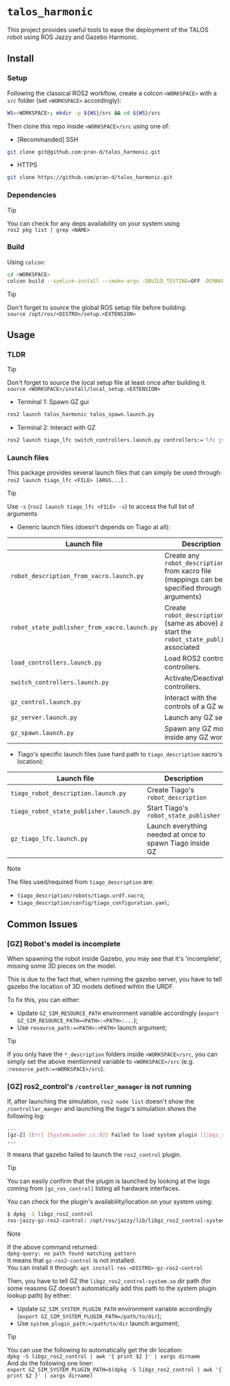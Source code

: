 # `talos_harmonic`

This project provides useful tools to ease the deployment of the TALOS robot
using ROS Jazzy and Gazebo Harmonic.

## Install

### Setup

Following the classical ROS2 workflow, create a colcon `<WORKSPACE>` with a
`src` folder (set `<WORKSPACE>` accordingly):

```sh
WS=<WORKSPACE>; mkdir -p ${WS}/src && cd ${WS}/src
```

Then clone this repo inside `<WORKSPACE>/src` using one of:

* [Recommanded] SSH
```sh
git clone git@github.com:pran-d/talos_harmonic.git
```

* HTTPS
```sh
git clone https://github.com/pran-d/talos_harmonic.git
```

### Dependencies

> [!tip]
> You can check for any deps availability on your system using<br>
> `ros2 pkg list | grep <NAME>`

### Build

Using `colcon`:

```sh
cd <WORKSPACE>
colcon build --symlink-install --cmake-args -DBUILD_TESTING=OFF -DCMAKE_BUILD_TYPE=Release
```

> [!tip]
> Don't forget to source the global ROS setup file before building:<br>
> `source /opt/ros/<DISTRO>/setup.<EXTENSION>`

## Usage

### TLDR

> [!tip]
> Don't forget to source the local setup file at least once after building
> it.<br>
> `source <WORKSPACE>/install/local_setup.<EXTENSION>`

- Terminal 1: Spawn GZ gui
```sh
ros2 launch talos_harmonic talos_spawn.launch.py
```

- Terminal 2: Interact with GZ
```sh
ros2 launch tiago_lfc switch_controllers.launch.py controllers:='lfc jse' activate:=True
```

### Launch files

This package provides several launch files that can simply be used through:<br/>
`ros2 launch tiago_lfc <FILE> [ARGS...]` .

> [!tip]
> Use `-s` (`ros2 launch tiago_lfc <FILE> -s`) to access the full list of
> arguments

* Generic launch files (doesn't depends on Tiago at all):

| **Launch file**                              | **Description**                                                                              |
|----------------------------------------------|----------------------------------------------------------------------------------------------|
| `robot_description_from_xacro.launch.py`     | Create any `robot_description` from xacro file (mappings can be specified through arguments) |
| `robot_state_publisher_from_xacro.launch.py` | Create `robot_description` (same as above) and start the `robot_state_publisher` associated  |
| `load_controllers.launch.py`                 | Load ROS2 control controllers.                                                               |
| `switch_controllers.launch.py`               | Activate/Deactivate controllers.                                                             |
| `gz_control.launch.py`                       | Interact with the controls of a  GZ world                                                    |
| `gz_server.launch.py`                        | Launch any GZ server                                                                         |
| `gz_spawn.launch.py`                         | Spawn any GZ model inside any GZ world                                                       |

* Tiago's specific launch files (use hard path to `tiago_description` xacro's location):

| **Launch file**                         | **Description**                                           |
|-----------------------------------------|-----------------------------------------------------------|
| `tiago_robot_description.launch.py`     | Create Tiago's `robot_description`                        |
| `tiago_robot_state_publisher.launch.py` | Start Tiago's `robot_state_publisher`                     |
| `gz_tiago_lfc.launch.py`                | Launch everything needed at once to spawn Tiago inside GZ |

> [!note]
> The files used/required from `tiago_description` are: <br/>
> - `tiago_description/robots/tiago.urdf.xacro`;<br/>
> - `tiago_description/config/tiago_configuration.yaml`;

## Common Issues

### [GZ] Robot's model is incomplete

When spawning the robot inside Gazebo, you may see that it's 'incomplete',
missing some 3D pieces on the model.

This is due to the fact that, when running the gazebo server, you have to tell
gazebo the location of 3D models defined wihtin the URDF.

To fix this, you can either:
- Update `GZ_SIM_RESOURCE_PATH` environment variable accordingly (`export
  GZ_SIM_RESOURCE_PATH=<PATH>:<PATH>:...`);
- Use `resource_path:=<PATH>:<PATH>` launch argument;

> [!tip]
> If you only have the `*_description` folders inside `<WORKSPACE>/src`, you can
> simply set the above mentionned variable to `<WORKSPACE>/src`
> (e.g. :`resource_path:=<WORKSPACE>/src`).

### [GZ] ros2_control's `/controller_manager` is not running

If, after launching the simulation, `ros2 node list` doesn't show the
`/controller_manger` and launching the tiago's simulation shows the following
log:

```sh
...
[gz-2] [Err] [SystemLoader.cc:92] Failed to load system plugin [libgz_ros2_control-system.so] : Could not find shared library.`
...
```

It means that gazebo failed to launch the `ros2_control` plugin.

> [!tip]
> You can easily confirm that the plugin is launched by looking at the logs coming
> from `[gz_ros_control]` listing all hardware interfaces.

You can check for the plugin's availability/location on your system using:

```sh
$ dpkg -S libgz_ros2_control
ros-jazzy-gz-ros2-control: /opt/ros/jazzy/lib/libgz_ros2_control-system.so
```

> [!note]
>  If the above command returned:<br>
> `dpkg-query: no path found matching pattern`<br>
> It means that `gz-ros2-control` is not installed.<br>
> You can install it through: `apt install ros-<DISTRO>-gz-ros2-control`

Then, you have to tell GZ the `libgz_ros2_control-system.so` dir path (for some
reasons GZ doesn't automatically add this path to the system plugin lookup path)
by either:
- Update `GZ_SIM_SYSTEM_PLUGIN_PATH` environment variable accordingly (`export
  GZ_SIM_SYSTEM_PLUGIN_PATH=/path/to/dir`);
- Use `system_plugin_path:=/path/to/dir` launch argument;

> [!tip]
> You can use the following to automatically get the dir location:<br>
> `dpkg -S libgz_ros2_control | awk '{ print $2 }' | xargs dirname`<br>
> And do the following one liner:<br>
> `export GZ_SIM_SYSTEM_PLUGIN_PATH=$(dpkg -S libgz_ros2_control | awk '{ print $2 }' | xargs dirname)`
